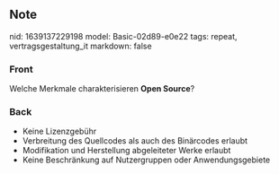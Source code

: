 ## Note
nid: 1639137229198
model: Basic-02d89-e0e22
tags: repeat, vertragsgestaltung_it
markdown: false

### Front
Welche Merkmale charakterisieren <b>Open Source</b>?

### Back
<ul><li>Keine Lizenzgebühr</li><li>Verbreitung des Quellcodes als auch des Binärcodes erlaubt </li><li>Modifikation und Herstellung abgeleiteter Werke erlaubt</li><li>Keine Beschränkung auf Nutzergruppen oder Anwendungsgebiete
</li></ul>
